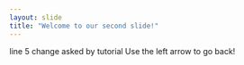 ```yaml
---
layout: slide
title: "Welcome to our second slide!"
---
```

line 5 change asked by tutorial
Use the left arrow to go back!
